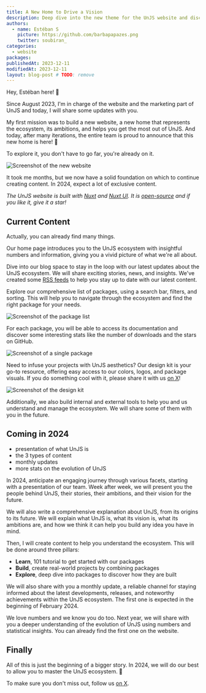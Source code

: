```yaml
---
title: A New Home to Drive a Vision
description: Deep dive into the new theme for the UnJS website and discover what's coming in 2024
authors:
  - name: Estéban S
    picture: https://github.com/barbapapazes.png
    twitter: soubiran_
categories:
  - website
packages:
publishedAt: 2023-12-11
modifiedAt: 2023-12-11
layout: blog-post # TODO: remove
---
```


Hey, Estéban here! 👋

Since August 2023, I'm in charge of the website and the marketing part of UnJS and today, I will share some updates with you.

My first mission was to build a new website, a new home that represents the ecosystem, its ambitions, and helps you get the most out of UnJS. And today, after many iterations, the entire team is proud to announce that this new home is here! 🎉

To explore it, you don't have to go far, you're already on it.

![Screenshot of the new website](/assets/images/blog/2023-12-11-a-new-home-to-drive-a-vision/new-home.png)

It took me months, but we now have a solid foundation on which to continue creating content. In 2024, expect a lot of exclusive content.

_The UnJS website is built with [Nuxt](https://nuxt.com) and [Nuxt UI](https://ui.nuxt.com/). It is [open-source](https://github.com/unjs/website) and if you like it, give it a star!_

## Current Content

Actually, you can already find many things.

Our home page introduces you to the UnJS ecosystem with insightful numbers and information, giving you a vivid picture of what we're all about.

Dive into our blog space to stay in the loop with our latest updates about the UnJS ecosystem. We will share exciting stories, news, and insights. We've created some [RSS feeds](/rss) to help you stay up to date with our latest content.

Explore our comprehensive list of packages, using a search bar, filters, and sorting. This will help you to navigate through the ecosystem and find the right package for your needs.

![Screenshot of the package list](/assets/images/blog/2023-12-11-a-new-home-to-drive-a-vision/package-list.png)

For each package, you will be able to access its documentation and discover some interesting stats like the number of downloads and the stars on GitHub.

![Screenshot of a single package](/assets/images/blog/2023-12-11-a-new-home-to-drive-a-vision/single-package.png)

Need to infuse your projects with UnJS aesthetics? Our design kit is your go-to resource, offering easy access to our colors, logos, and package visuals. If you do something cool with it, please share it with us [on X](https://x.com/unjsio)!

![Screenshot of the design kit](/assets/images/blog/2023-12-11-a-new-home-to-drive-a-vision/design-kit.png)

Additionally, we also build internal and external tools to help you and us understand and manage the ecosystem. We will share some of them with you in the future.

## Coming in 2024

- presentation of what UnJS is
- the 3 types of content
- monthly updates
- more stats on the evolution of UnJS

In 2024, anticipate an engaging journey through various facets, starting with a presentation of our team. Week after week, we will present you the people behind UnJS, their stories, their ambitions, and their vision for the future.

We will also write a comprehensive explanation about UnJS, from its origins to its future. We will explain what UnJS is, what its vision is, what its ambitions are, and how we think it can help you build any idea you have in mind.

Then, I will create content to help you understand the ecosystem. This will be done around three pillars:

- **Learn**, 101 tutorial to get started with our packages
- **Build**, create real-world projects by combining packages
- **Explore**, deep dive into packages to discover how they are built

We will also share with you a monthly update, a reliable channel for staying informed about the latest developments, releases, and noteworthy achievements within the UnJS ecosystem. The first one is expected in the beginning of February 2024.

We love numbers and we know you do too. Next year, we will share with you a deeper understanding of the evolution of UnJS using numbers and statistical insights. You can already find the first one on the website.

## Finally

All of this is just the beginning of a bigger story. In 2024, we will do our best to allow you to master the UnJS ecosystem. 💛

To make sure you don't miss out, follow us [on X](https://x.com/unjsio).
